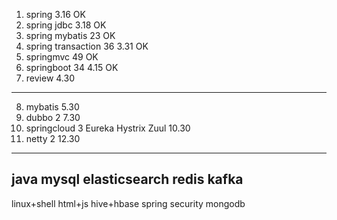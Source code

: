1. spring 3.16 OK
2. spring jdbc 3.18 OK
3. spring mybatis 23  OK
4. spring transaction 36 3.31 OK 
5. springmvc 49 OK
6. springboot 34 4.15 OK
7. review 4.30
---
8. mybatis 5.30
9. dubbo 2 7.30
10. springcloud 3 Eureka Hystrix Zuul 10.30
11. netty 2 12.30
---
java
mysql
elasticsearch
redis
kafka
---
linux+shell
html+js
hive+hbase
spring security
mongodb